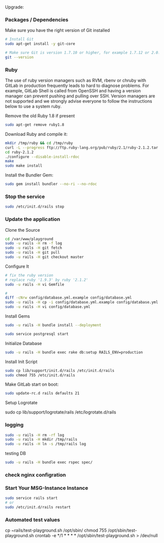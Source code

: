 Upgrade:

### Packages / Dependencies

Make sure you have the right version of Git installed

```bash
# Install Git
sudo apt-get install -y git-core

# Make sure Git is version 1.7.10 or higher, for example 1.7.12 or 2.0.0
git --version
```

### Ruby

The use of ruby version managers such as RVM, rbenv or chruby with GitLab in production frequently leads to hard to diagnose problems. For example, GitLab Shell is called from OpenSSH and having a version manager can prevent pushing and pulling over SSH. Version managers are not supported and we strongly advise everyone to follow the instructions below to use a system ruby.

Remove the old Ruby 1.8 if present

```bash
sudo apt-get remove ruby1.8
```

Download Ruby and compile it:

```bash
mkdir /tmp/ruby && cd /tmp/ruby
curl -L --progress ftp://ftp.ruby-lang.org/pub/ruby/2.1/ruby-2.1.2.tar.gz | tar xz
cd ruby-2.1.2
./configure --disable-install-rdoc
make
sudo make install
```

Install the Bundler Gem:

```bash
sudo gem install bundler --no-ri --no-rdoc
```

### Stop the service

```bash
sudo /etc/init.d/rails stop
```

### Update the application

Clone the Source

```bash
cd /var/www/playground
sudo -u rails -H rm -f log
sudo -u rails -H git fetch
sudo -u rails -H git pull
sudo -u rails -H git checkout master
```

 Configure It

```bash
# fix the ruby version
# replace ruby '1.9.3' by ruby '2.1.2'
sudo -u rails -H vi Gemfile

#
diff -cNrw config/database.yml.example config/database.yml
sudo -u rails -H cp -i config/database.yml.example config/database.yml
sudo -u rails -H vi config/database.yml
```

Install Gems

```bash
sudo -u rails -H bundle install --deployment 
```

```bash
sudo service postgresql start
```

 Initialize Database 

```bash
sudo -u rails -H bundle exec rake db:setup RAILS_ENV=production
```


 Install Init Script

```bash
sudo cp lib/support/init.d/rails /etc/init.d/rails
sudo chmod 755 /etc/init.d/rails
```

Make GitLab start on boot:

```bash
sudo update-rc.d rails defaults 21
```

 Setup Logrotate

sudo cp lib/support/logrotate/rails /etc/logrotate.d/rails


### logging

```bash
sudo -u rails -H rm -rf log
sudo -u rails -H mkdir /tmp/rails
sudo -u rails -H ln -s /tmp/rails log
```

testing DB

```bash
sudo -u rails -H bundle exec rspec spec/
```

### check nginx configration


### Start Your MSG-Instance Instance

```bash
sudo service rails start
# or
sudo /etc/init.d/rails restart
```


### Automated test values

cp ~rails/test-playground.sh /opt/sbin/
chmod 755 /opt/sbin/test-playground.sh
crontab -e
*/1 *  *   *   *     /opt/sbin/test-playground.sh > /dev/null


